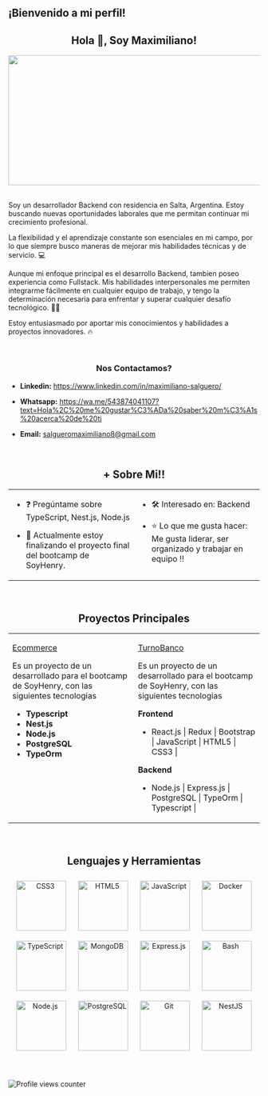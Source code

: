 ## ¡Bienvenido a mi perfil!


## <div align="center">Hola 👋, Soy Maximiliano!</div>  
<div>
  <img src="https://res.cloudinary.com/dd1yaduhv/image/upload/v1721654583/Programador_dkmq5z.jpg" 
       height="260" width="800" />
</div>  

<br />

Soy un desarrollador Backend con residencia en Salta, Argentina. Estoy buscando nuevas oportunidades laborales que me permitan continuar mi crecimiento profesional.

La flexibilidad y el aprendizaje constante son esenciales en mi campo, por lo que siempre busco maneras de mejorar mis habilidades técnicas y de servicio. 💻

Aunque mi enfoque principal es el desarrollo Backend, tambien poseo experiencia como Fullstack. Mis habilidades interpersonales me permiten integrarme fácilmente en cualquier equipo de trabajo, y tengo la determinación necesaria para enfrentar y superar cualquier desafío tecnológico. 🐱‍💻

Estoy entusiasmado por aportar mis conocimientos y habilidades a proyectos innovadores. 🔥 
  
<br />

### <div align="center"> Nos Contactamos?  

- **Linkedin:** https://www.linkedin.com/in/maximiliano-salguero/
 
- **Whatsapp:** https://wa.me/543874041107?text=Hola%2C%20me%20gustar%C3%ADa%20saber%20m%C3%A1s%20acerca%20de%20ti

- **Email:** salgueromaximiliano8@gmail.com
  
</div>  

<br/>  

## <div align="center"> + Sobre Mi!!  
<table><tr><td valign="top" width="50%">

- ❓ Pregúntame sobre TypeScript, Nest.js, Node.js  
  

- 🔭 Actualmente estoy finalizando el proyecto final del bootcamp de SoyHenry.  


</td><td valign="top" width="50%">

- 🛠 Interesado en: Backend
  

- ⭐ Lo que me gusta hacer: <br>
  Me gusta liderar, ser organizado y trabajar en equipo !!
  


</td></tr></table>  

<br/>  

 ## <div align="center"> Proyectos Principales
<table><tr><td valign="top" width="50%">

   [Ecommerce](https://github.com/pi-rym/PM4-MaxiSalguero)

Es un proyecto de un desarrollado para el bootcamp de SoyHenry, con las siguientes tecnologias 

- **Typescript**
- **Nest.js**
- **Node.js**
- **PostgreSQL**
- **TypeOrm**


</td><td valign="top" width="50%">
  
[TurnoBanco](https://github.com/pi-rym/PM3-MaxiSalguero)

Es un proyecto de un desarrollado para el bootcamp de SoyHenry, con las siguientes tecnologias 

**Frontend**
- React.js | Redux | Bootstrap | JavaScript | HTML5 | CSS3 |

**Backend**
- Node.js | Express.js | PostgreSQL | TypeOrm | Typescript |                        
  
</td></tr></table>
<br />



##  <div align="center"> Lenguajes y Herramientas 
<div align="center">  
<a href="https://www.w3schools.com/css/" target="_blank"><img style="margin: 10px" src="https://profilinator.rishav.dev/skills-assets/css3-original-wordmark.svg" alt="CSS3" height="100" /></a>  
<a href="https://en.wikipedia.org/wiki/HTML5" target="_blank"><img style="margin: 10px" src="https://profilinator.rishav.dev/skills-assets/html5-original-wordmark.svg" alt="HTML5" height="100" /></a>  
<a href="https://www.javascript.com/" target="_blank"><img style="margin: 10px" src="https://profilinator.rishav.dev/skills-assets/javascript-original.svg" alt="JavaScript" height="100" /></a>  
<a href="https://www.docker.com/" target="_blank"><img style="margin: 10px" src="https://profilinator.rishav.dev/skills-assets/docker-original-wordmark.svg" alt="Docker" height="100" /></a>  
<a href="https://www.typescriptlang.org/" target="_blank"><img style="margin: 10px" src="https://profilinator.rishav.dev/skills-assets/typescript-original.svg" alt="TypeScript" height="100" /></a>  
<a href="https://www.mongodb.com/" target="_blank"><img style="margin: 10px" src="https://profilinator.rishav.dev/skills-assets/mongodb-original-wordmark.svg" alt="MongoDB" height="100" /></a>  
<a href="https://expressjs.com/" target="_blank"><img style="margin: 10px" src="https://profilinator.rishav.dev/skills-assets/express-original-wordmark.svg" alt="Express.js" height="100" /></a>  
<a href="https://www.gnu.org/software/bash/" target="_blank"><img style="margin: 10px" src="https://profilinator.rishav.dev/skills-assets/gnu_bash-icon.svg" alt="Bash" height="100" /></a>  
<a href="https://nodejs.org/" target="_blank"><img style="margin: 10px" src="https://profilinator.rishav.dev/skills-assets/nodejs-original-wordmark.svg" alt="Node.js" height="100" /></a>  
<a href="https://www.postgresql.org/" target="_blank"><img style="margin: 10px" src="https://profilinator.rishav.dev/skills-assets/postgresql-original-wordmark.svg" alt="PostgreSQL" height="100" /></a>  
<a href="https://github.com/" target="_blank"><img style="margin: 10px" src="https://profilinator.rishav.dev/skills-assets/git-scm-icon.svg" alt="Git" height="100" /></a>  
<a href="https://nestjs.com/" target="_blank"><img style="margin: 10px" src="https://profilinator.rishav.dev/skills-assets/nestjs.svg" alt="NestJS" height="100" /></a>  
</div>  

<br/>  

  
<br/>  

![Profile views counter](https://komarev.com/ghpvc/?username=MaxiSalguero&&style=flat-square)  

<br />
